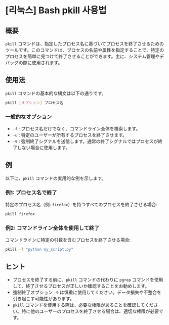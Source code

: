 # [리눅스] Bash pkill 사용법

## 概要
`pkill` コマンドは、指定したプロセス名に基づいてプロセスを終了させるためのツールです。このコマンドは、プロセスの名前や属性を指定することで、特定のプロセスを簡単に見つけて終了させることができます。主に、システム管理やデバッグの際に使用されます。

## 使用法
`pkill` コマンドの基本的な構文は以下の通りです。

```bash
pkill [オプション] プロセス名
```

### 一般的なオプション
- `-f` : プロセス名だけでなく、コマンドライン全体を検索します。
- `-u` : 特定のユーザーが所有するプロセスを終了させます。
- `-9` : 強制終了シグナルを送信します。通常の終了シグナルではプロセスが終了しない場合に使用します。

## 例
以下に、`pkill` コマンドの実用的な例を示します。

### 例1: プロセス名で終了
特定のプロセス名（例: `firefox`）を持つすべてのプロセスを終了させる場合:

```bash
pkill firefox
```

### 例2: コマンドライン全体を使用して終了
コマンドラインに特定の引数を含むプロセスを終了させる場合:

```bash
pkill -f "python my_script.py"
```

## ヒント
- プロセスを終了する前に、`pkill` コマンドの代わりに `pgrep` コマンドを使用して、終了させるプロセスが正しいか確認することをお勧めします。
- 強制終了オプション `-9` は慎重に使用してください。データ損失や不整合を引き起こす可能性があります。
- `pkill` コマンドを使用する際は、必要な権限があることを確認してください。特に他のユーザーのプロセスを終了させる場合は、適切な権限が必要です。